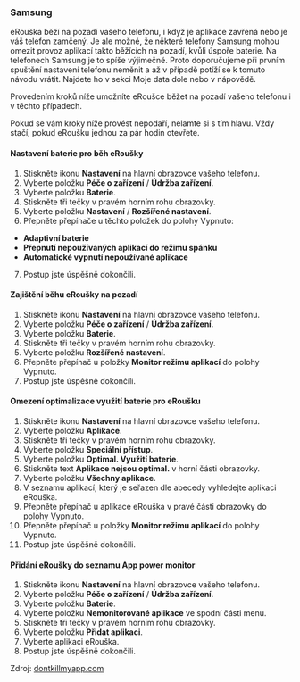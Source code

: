 ### Samsung

eRouška běží na pozadí vašeho telefonu, i když je aplikace zavřená nebo je váš telefon zamčený. Je ale možné, že některé telefony Samsung mohou omezit provoz aplikací takto běžících na pozadí, kvůli úspoře baterie.
Na telefonech Samsung je to spíše výjimečné. Proto doporučujeme při prvním spuštění nastavení telefonu neměnit a až v případě potíží se k tomuto návodu vrátit. Najdete ho v sekci Moje data dole nebo v nápovědě.

Provedením kroků níže umožníte eRoušce běžet na pozadí vašeho telefonu i v těchto případech.

Pokud se vám kroky níže provést nepodaří, nelamte si s tím hlavu. Vždy stačí, pokud eRoušku jednou za pár hodin otevřete.

#### Nastavení baterie pro běh eRoušky

1. Stiskněte ikonu **Nastavení** na hlavní obrazovce vašeho telefonu.
2. Vyberte položku **Péče o zařízení** / **Údržba zařízení**.
3. Vyberte položku **Baterie**.
4. Stiskněte tři tečky v pravém horním rohu obrazovky.
5. Vyberte položku **Nastavení** / **Rozšířené nastavení**.
6. Přepněte přepínače u těchto položek do polohy Vypnuto:
- **Adaptivní baterie**
- **Přepnutí nepoužívaných aplikací do režimu spánku**
- **Automatické vypnutí nepoužívané aplikace**
7. Postup jste úspěšně dokončili.


#### Zajištění běhu eRoušky na pozadí

1. Stiskněte ikonu **Nastavení** na hlavní obrazovce vašeho telefonu.
2. Vyberte položku **Péče o zařízení** / **Údržba zařízení**.
3. Vyberte položku **Baterie**.
4. Stiskněte tři tečky v pravém horním rohu obrazovky.
5. Vyberte položku **Rozšířené nastavení**.
6. Přepněte přepínač u položky **Monitor režimu aplikací** do polohy Vypnuto.
7. Postup jste úspěšně dokončili.


#### Omezení optimalizace využití baterie pro eRoušku

1. Stiskněte ikonu **Nastavení** na hlavní obrazovce vašeho telefonu.
2. Vyberte položku **Aplikace**.
3. Stiskněte tři tečky v pravém horním rohu obrazovky.
4. Vyberte položku **Speciální přístup**.
5. Vyberte položku **Optimal. Využití baterie**.
6. Stiskněte text **Aplikace nejsou optimal.** v horní části obrazovky.
7. Vyberte položku **Všechny aplikace**.
8. V seznamu aplikací, který je seřazen dle abecedy vyhledejte aplikaci eRouška.
9. Přepněte přepínač u aplikace eRouška v pravé části obrazovky do polohy Vypnuto.
10. Přepněte přepínač u položky **Monitor režimu aplikací** do polohy Vypnuto.
11. Postup jste úspěšně dokončili.


#### Přidání eRoušky do seznamu App power monitor

1. Stiskněte ikonu **Nastavení** na hlavní obrazovce vašeho telefonu.
2. Vyberte položku **Péče o zařízení** / **Údržba zařízení**.
3. Vyberte položku **Baterie**.
4. Vyberte položku **Nemonitorované aplikace** ve spodní části menu.
5. Stiskněte tři tečky v pravém horním rohu obrazovky.
6. Vyberte položku **Přidat aplikaci**.
7. Vyberte aplikaci eRouška.
8. Postup jste úspěšně dokončili.


Zdroj: [dontkillmyapp.com](https://dontkillmyapp.com/?utm_source=erouska&utm_medium=odkaz&utm_campaign=koronavirus)
